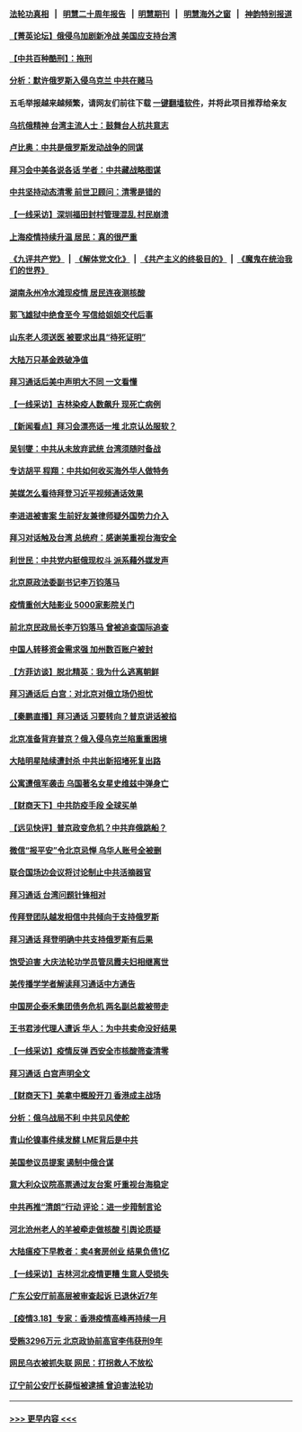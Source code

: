 #### [法轮功真相](https://github.com/gfw-breaker/truth/blob/master/README.md?t=0) &nbsp;&nbsp;|&nbsp;&nbsp; [明慧二十周年报告](https://github.com/gfw-breaker/mh-reports/blob/master/README.md?t=0) &nbsp;&nbsp;|&nbsp;&nbsp;[明慧期刊](https://github.com/gfw-breaker/mh-qikan) &nbsp;&nbsp;|&nbsp;&nbsp; [明慧海外之窗](https://github.com/gfw-breaker/mh-news/blob/master/README.md?t=0) &nbsp;&nbsp;|&nbsp;&nbsp; [神韵特别报道](https://github.com/gfw-breaker/mh-news/blob/master/shenyun.md?t=0)
#### [【菁英论坛】俄侵乌加剧新冷战 美国应支持台湾](../pages/nsc413/n13658269.md?t=03200851) 
#### [【中共百种酷刑】：拖刑](../pages/nsc413/n13656048.md?t=03200851) 
#### [分析：默许俄罗斯入侵乌克兰 中共在赌马](../pages/nsc413/n13658487.md?t=03200851) 
#### 五毛举报越来越频繁，请网友们前往下载 [一键翻墙软件](https://github.com/gfw-breaker/ssr-accounts)，并将此项目推荐给亲友
#### [乌抗俄精神 台湾主流人士：鼓舞台人抗共意志](../pages/nsc413/n13649378.md?t=03200851) 
#### [卢比奥：中共是俄罗斯发动战争的同谋](../pages/nsc413/n13658384.md?t=03200851) 
#### [拜习会中美各说各话 学者：中共藏战略图谋](../pages/nsc413/n13657203.md?t=03200851) 
#### [中共坚持动态清零 前世卫顾问：清零是错的](../pages/nsc413/n13657719.md?t=03200851) 
#### [【一线采访】深圳福田封村管理混乱 村民崩溃](../pages/nsc413/n13657882.md?t=03200851) 
#### [上海疫情持续升温 居民：真的很严重](../pages/nsc413/n13657850.md?t=03200851) 
#### [《九评共产党》](https://github.com/begood0513/9ping.md/blob/master/README.md) &nbsp;|&nbsp; [《解体党文化》](../../../../jtdwh.md/blob/master/README.md)  &nbsp;|&nbsp; [《共产主义的终极目的》](../../../../gczydzjmd.md/blob/master/README.md) &nbsp;|&nbsp; [《魔鬼在统治我们的世界》](../../../../mgztzwmdsj.md/blob/master/README.md) 
#### [湖南永州冷水滩现疫情 居民连夜测核酸](../pages/nsc413/n13657821.md?t=03200851) 
#### [郭飞雄狱中绝食至今 写信给姐姐交代后事](../pages/nsc413/n13657825.md?t=03200851) 
#### [山东老人须送医 被要求出具“待死证明”](../pages/nsc413/n13657765.md?t=03200851) 
#### [大陆万只基金跌破净值](../pages/nsc413/n13657508.md?t=03200851) 
#### [拜习通话后美中声明大不同 一文看懂](../pages/nsc413/n13656766.md?t=03200851) 
#### [【一线采访】吉林染疫人数飙升 现死亡病例](../pages/nsc413/n13657568.md?t=03200851) 
#### [【新闻看点】拜习会漂亮话一堆 北京认怂服软？](../pages/nsc413/n13656774.md?t=03200851) 
#### [吴钊燮：中共从未放弃武统 台湾须随时备战](../pages/nsc413/n13657307.md?t=03200851) 
#### [专访胡平 程翔：中共如何收买海外华人做特务](../pages/nsc413/n13657182.md?t=03200851) 
#### [美媒怎么看待拜登习近平视频通话效果](../pages/nsc413/n13657168.md?t=03200851) 
#### [李进进被害案 生前好友兼律师疑外国势力介入](../pages/nsc413/n13657579.md?t=03200851) 
#### [拜习对话触及台湾 总统府：感谢美重视台海安全](../pages/nsc413/n13657196.md?t=03200851) 
#### [利世民：中共党内挺俄现权斗 派系藉外媒发声](../pages/nsc413/n13657169.md?t=03200851) 
#### [北京原政法委副书记李万钧落马](../pages/nsc413/n13657318.md?t=03200851) 
#### [疫情重创大陆影业 5000家影院关门](../pages/nsc413/n13657073.md?t=03200851) 
#### [前北京民政局长李万钧落马 曾被追查国际追查](../pages/nsc413/n13657200.md?t=03200851) 
#### [中国人转移资金需求强 加州数百账户被封](../pages/nsc413/n13657181.md?t=03200851) 
#### [【方菲访谈】脱北精英：我为什么逃离朝鲜](../pages/nsc413/n13656569.md?t=03200851) 
#### [拜习通话后 白宫：对北京对俄立场仍担忧](../pages/nsc413/n13656977.md?t=03200851) 
#### [【秦鹏直播】拜习通话 习要转向？普京讲话被掐](../pages/nsc413/n13656912.md?t=03200851) 
#### [北京准备背弃普京？俄入侵乌克兰陷重重困境](../pages/nsc413/n13656931.md?t=03200851) 
#### [大陆明星陆续遭封杀 中共出新招堵死复出路](../pages/nsc413/n13656832.md?t=03200851) 
#### [公寓遭俄军袭击 乌国著名女星史维兹中弹身亡](../pages/nsc413/n13656647.md?t=03200851) 
#### [【财商天下】中共防疫手段 全球买单](../pages/nsc413/n13656603.md?t=03200851) 
#### [【远见快评】普京政变危机？中共弃俄跳船？](../pages/nsc413/n13656797.md?t=03200851) 
#### [微信“报平安”令北京忌惮 乌华人账号全被删](../pages/nsc413/n13656831.md?t=03200851) 
#### [联合国场边会议将讨论制止中共活摘器官](../pages/nsc413/n13656361.md?t=03200851) 
#### [拜习通话 台湾问题针锋相对](../pages/nsc413/n13656872.md?t=03200851) 
#### [传拜登团队越发相信中共倾向于支持俄罗斯](../pages/nsc413/n13656737.md?t=03200851) 
#### [拜习通话 拜登明确中共支持俄罗斯有后果](../pages/nsc413/n13655968.md?t=03200851) 
#### [饱受迫害 大庆法轮功学员管凤霞夫妇相继离世](../pages/nsc413/n13653590.md?t=03200851) 
#### [美传播学学者解读拜习通话中方通告](../pages/nsc413/n13656643.md?t=03200851) 
#### [中国房企泰禾集团债务危机 两名副总裁被带走](../pages/nsc413/n13656672.md?t=03200851) 
#### [王书君涉代理人遭诉 华人：为中共卖命没好结果](../pages/nsc413/n13656627.md?t=03200851) 
#### [【一线采访】疫情反弹 西安全市核酸筛查清零](../pages/nsc413/n13656572.md?t=03200851) 
#### [拜习通话 白宫声明全文](../pages/nsc413/n13656669.md?t=03200851) 
#### [【财商天下】美拿中概股开刀 香港成主战场](../pages/nsc413/n13653967.md?t=03200851) 
#### [分析：俄乌战局不利 中共见风使舵](../pages/nsc413/n13656248.md?t=03200851) 
#### [青山伦镍事件续发酵 LME背后是中共](../pages/nsc413/n13656540.md?t=03200851) 
#### [美国参议员提案 遏制中俄合谋](../pages/nsc413/n13656339.md?t=03200851) 
#### [意大利众议院高票通过友台案 吁重视台海稳定](../pages/nsc413/n13655761.md?t=03200851) 
#### [中共再推“清朗”行动 评论：进一步箝制言论](../pages/nsc413/n13655673.md?t=03200851) 
#### [河北沧州老人的羊被牵走做核酸 引舆论质疑](../pages/nsc413/n13655772.md?t=03200851) 
#### [大陆瘟疫下早教者：卖4套房创业 结果负债1亿](../pages/nsc413/n13655562.md?t=03200851) 
#### [【一线采访】吉林河北疫情更糟 生意人受损失](../pages/nsc413/n13655010.md?t=03200851) 
#### [广东公安厅前高层被审查起诉 已退休近7年](../pages/nsc413/n13655716.md?t=03200851) 
#### [【疫情3.18】专家：香港疫情高峰再持续一月](../pages/nsc413/n13655307.md?t=03200851) 
#### [受贿3296万元 北京政协前高官李伟获刑9年](../pages/nsc413/n13655665.md?t=03200851) 
#### [网民乌衣被抓失联 网民：打拐救人不放松](../pages/nsc413/n13655616.md?t=03200851) 
#### [辽宁前公安厅长薛恒被逮捕 曾迫害法轮功](../pages/nsc413/n13655649.md?t=03200851) 

----
#### [ >>> 更早内容 <<< ](../indexes/nsc413-earlier.md)
